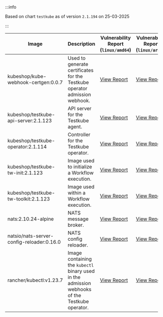 :::info

Based on chart `testkube` as of version `2.1.194` on 25-03-2025

:::

| Image | Description | Vulnerability Report (`linux/amd64`) | Vulnerability Report (`linux/arm64`) | Docker Image |
|-------|-------------|----------------------------------------|----------------------------------------|--------------|
| kubeshop/kube-webhook-certgen:0.0.7 | Used to generate certificates for the Testkube operator admission webhook. | [View Report](./kube-webhook-certgen-0.0.7_linux_amd64.md) | [View Report](./kube-webhook-certgen-0.0.7_linux_arm64.md) | [View Image](https://hub.docker.com/layers/kubeshop/kube-webhook-certgen/0.0.7/images/sha256-99c5ac7ef7cf17b180a3ae9d11144120ff203017d6bd805dc95ab2648a5a6e7e?context=explore) |
| kubeshop/testkube-api-server:2.1.123 | API server for the Testkube agent. | [View Report](./testkube-api-server-2.1.123_linux_amd64.md) | [View Report](./testkube-api-server-2.1.123_linux_arm64.md) | [View Image](https://hub.docker.com/layers/kubeshop/testkube-api-server/2.1.123/images/sha256-62ab8ff22bf1d4279bba3426b99f8273cd8717e453b2c7a74b20b1e1818e4a1d?context=explore) |
| kubeshop/testkube-operator:2.1.114 | Controller for the Testkube operator. | [View Report](./testkube-operator-2.1.114_linux_amd64.md) | [View Report](./testkube-operator-2.1.114_linux_arm64.md) | [View Image](https://hub.docker.com/layers/kubeshop/testkube-operator/2.1.114/images/sha256-991e29661ac75736b10a7ec5a1dc37076c0c1e21195c2e1fe0df6ed8a0d39964?context=explore) |
| kubeshop/testkube-tw-init:2.1.123 | Image used to initialize a Workflow execution. | [View Report](./testkube-tw-init-2.1.123_linux_amd64.md) | [View Report](./testkube-tw-init-2.1.123_linux_arm64.md) | [View Image](https://hub.docker.com/layers/kubeshop/testkube-tw-init/2.1.123/images/sha256-b2a83bb5bcf46838df5099a4bf9c10d80748b32e2ab7def07b9848dc1dec2527?context=explore) |
| kubeshop/testkube-tw-toolkit:2.1.123 | Image used within a Workflow execution. | [View Report](./testkube-tw-toolkit-2.1.123_linux_amd64.md) | [View Report](./testkube-tw-toolkit-2.1.123_linux_arm64.md) | [View Image](https://hub.docker.com/layers/kubeshop/testkube-tw-toolkit/2.1.123/images/sha256-cb90921a0197e8581188e459d44cdecccc0e0f4487b739a5d1a7e70ffbb22b90?context=explore) |
| nats:2.10.24-alpine | NATS message broker. | [View Report](./nats-2.10.24-alpine_linux_amd64.md) | [View Report](./nats-2.10.24-alpine_linux_arm64.md) | [View Image](https://hub.docker.com/layers/library/nats/2.10.24-alpine/images/sha256-d13ec5ce79a02e1be937820dd36db611e25bd0c08cd9947fa9a5d52a56bf91fc?context=explore) |
| natsio/nats-server-config-reloader:0.16.0 | NATS config reloader. | [View Report](./nats-server-config-reloader-0.16.0_linux_amd64.md) | [View Report](./nats-server-config-reloader-0.16.0_linux_arm64.md) | [View Image](https://hub.docker.com/layers/natsio/nats-server-config-reloader/0.16.0/images/sha256-6e1f185d0f39fdf6032872bd20f1ce134d4e18c923d55f7cf93d40afcf6a8ffe?context=explore) |
| rancher/kubectl:v1.23.7 | Image containing the `kubectl` binary used in the admission webhooks of the Testkube operator. | [View Report](./kubectl-v1.23.7_linux_amd64.md) | [View Report](./kubectl-v1.23.7_linux_arm64.md) | [View Image](https://hub.docker.com/layers/rancher/kubectl/v1.23.7/images/sha256-139cffe27d95d9b3cdeb782a7456cf5eb6a2d18b7a90b85a2c0bde4ff295bae8?context=explore) |
